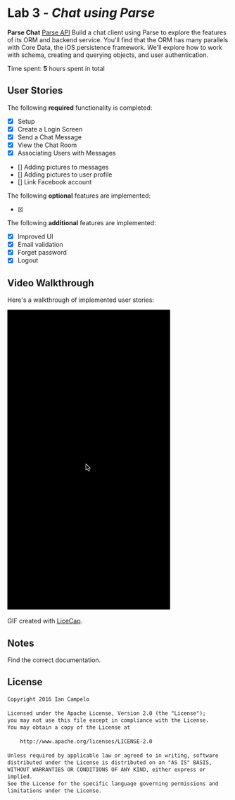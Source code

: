 # Lab 3 - *Chat using Parse*

**Parse Chat** [Parse API](https://parseplatform.github.io)
Build a chat client using Parse to explore the features of its ORM and backend service. You'll find that the ORM has many parallels with Core Data, the iOS persistence framework. We'll explore how to work with schema, creating and querying objects, and user authentication.


Time spent: **5** hours spent in total

## User Stories

The following **required** functionality is completed:

* [x] Setup
* [x] Create a Login Screen
* [x] Send a Chat Message
* [x] View the Chat Room
* [x] Associating Users with Messages
* [] Adding pictures to messages
* [] Adding pictures to user profile
* [] Link Facebook account

The following **optional** features are implemented:

* [x] 

The following **additional** features are implemented:

* [x] Improved UI
* [x] Email validation
* [x] Forget password
* [x] Logout

## Video Walkthrough

Here's a walkthrough of implemented user stories:

![Video Walkthrough](file.gif)

GIF created with [LiceCap](http://www.cockos.com/licecap/).

## Notes

Find the correct documentation.

## License

    Copyright 2016 Ian Campelo

    Licensed under the Apache License, Version 2.0 (the "License");
    you may not use this file except in compliance with the License.
    You may obtain a copy of the License at

        http://www.apache.org/licenses/LICENSE-2.0

    Unless required by applicable law or agreed to in writing, software
    distributed under the License is distributed on an "AS IS" BASIS,
    WITHOUT WARRANTIES OR CONDITIONS OF ANY KIND, either express or implied.
    See the License for the specific language governing permissions and
    limitations under the License.
